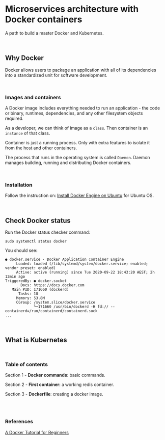 # Microservices architecture with Docker containers
A path to build a master Docker and Kubernetes.

<br>

## Why Docker

Docker allows users to package an application with all of its dependencies into a standardized unit for software development.

<br>

### Images and containers

A Docker image includes everything needed to run an application - the code or binary, runtimes, dependencies, and any other filesystem objects required.

As a developer, we can think of image as a ```class```. Then container is an ```instance``` of that class.

Container is just a running process. Only with extra features to isolate it from the host and other containers.

The process that runs in the operating system is called ```Daemon```. Daemon manages building, running and distributing Docker containers.

<br>

### Installation

Follow the instruction on: [Install Docker Engine on Ubuntu](https://docs.docker.com/engine/install/ubuntu/) for Ubuntu OS.


<br>

## Check Docker status

Run the Docker status checker command:

```
sudo systemctl status docker
```

You should see:

```
● docker.service - Docker Application Container Engine
     Loaded: loaded (/lib/systemd/system/docker.service; enabled; vendor preset: enabled)
     Active: active (running) since Tue 2020-09-22 18:43:20 AEST; 2h 12min ago
TriggeredBy: ● docker.socket
       Docs: https://docs.docker.com
   Main PID: 171660 (dockerd)
      Tasks: 18
     Memory: 53.8M
     CGroup: /system.slice/docker.service
             └─171660 /usr/bin/dockerd -H fd:// --containerd=/run/containerd/containerd.sock
...
```

<br>

## What is Kubernetes

<br>

### Table of contents
Section 1 - **Docker commands**: basic commands.

Section 2 - **First container**: a working redis container.

Section 3 - **Dockerfile**: creating a docker image.


<br><br>

### References

[A Docker Tutorial for Beginners](https://docker-curriculum.com/)